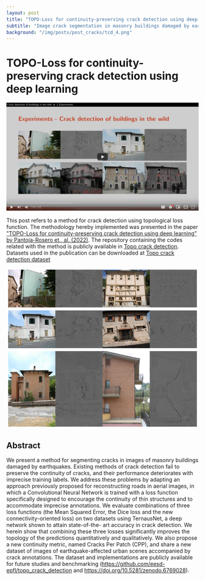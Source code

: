 ```yaml
---
layout: post
title: "TOPO-Loss for continuity-preserving crack detection using deep learning"
subtitle: "Image crack segmentation in masonry buildings damaged by earthquake activity"
background: "/img/posts/post_cracks/tcd_4.png"
---
```


# TOPO-Loss for continuity-preserving crack detection using deep learning

[![Watch the video](/img/posts/post_cracks/video_p1.png)](https://youtu.be/QSlvpPg4bmE)

This post refers to a method for crack detection using topological loss function. The methodology hereby implemented was presented in the paper ["TOPO-Loss for continuity-preserving crack detection using deep learning" by Pantoja-Rosero et., al. (2022)](https://doi.org/10.1016/j.conbuildmat.2022.128264). The repository containing the codes related with the method is publicly available in [Topo crack detection](https://github.com/bgpantojar/topo_crack_detection). Datasets used in the publication can be downloaded at [Topo crack detection dataset](https://zenodo.org/record/6769028#.YvUrXGFByEI)

![IMDb page](/img/posts/post_cracks/tcd_3.png)

## Abstract

We present a method for segmenting cracks in images of masonry buildings damaged by earthquakes. Existing
methods of crack detection fail to preserve the continuity of cracks, and their performance deteriorates
with imprecise training labels. We address these problems by adapting an approach previously proposed
for reconstructing roads in aerial images, in which a Convolutional Neural Network is trained with a loss
function specifically designed to encourage the continuity of thin structures and to accommodate imprecise
annotations. We evaluate combinations of three loss functions (the Mean Squared Error, the Dice loss and the
new connectivity-oriented loss) on two datasets using TernausNet, a deep network shown to attain state-of-the-
art accuracy in crack detection. We herein show that combining these three losses significantly improves the
topology of the predictions quantitatively and qualitatively. We also propose a new continuity metric, named
Cracks Per Patch (CPP), and share a new dataset of images of earthquake-affected urban scenes accompanied by
crack annotations. The dataset and implementations are publicly available for future studies and benchmarking
(https://github.com/eesd-epfl/topo_crack_detection and https://doi.org/10.5281/zenodo.6769028).
